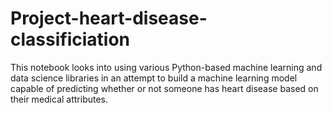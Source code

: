 # Project-heart-disease-classificiation
This notebook looks into using various Python-based machine learning and data science libraries in an attempt to build a machine learning model capable of predicting whether or not someone has heart disease based on their medical attributes.
